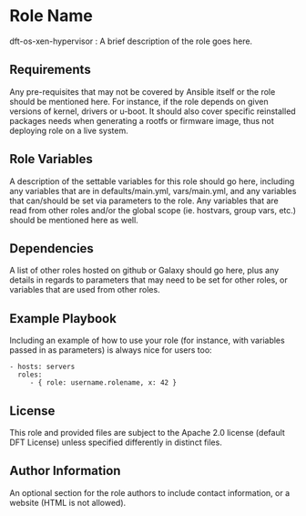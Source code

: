 Role Name
=========

dft-os-xen-hypervisor : A brief description of the role goes here.

Requirements
------------

Any pre-requisites that may not be covered by Ansible itself or the role should be mentioned here.
For instance, if the role depends on given versions of kernel, drivers or u-boot.
It should also cover specific reinstalled packages needs when generating a rootfs or firmware image, thus not deploying role on a live system.

Role Variables
--------------

A description of the settable variables for this role should go here, including any variables that are in defaults/main.yml, vars/main.yml, and any variables that can/should be set via parameters to the role. Any variables that are read from other roles and/or the global scope (ie. hostvars, group vars, etc.) should be mentioned here as well.

Dependencies
------------

A list of other roles hosted on github or Galaxy should go here, plus any details in regards to parameters that may need to be set for other roles, or variables that are used from other roles.

Example Playbook
----------------

Including an example of how to use your role (for instance, with variables passed in as parameters) is always nice for users too:

    - hosts: servers
      roles:
         - { role: username.rolename, x: 42 }

License
-------

This role and provided files are subject to the Apache 2.0 license (default DFT License) unless specified differently in distinct files.


Author Information
------------------

An optional section for the role authors to include contact information, or a website (HTML is not allowed).
